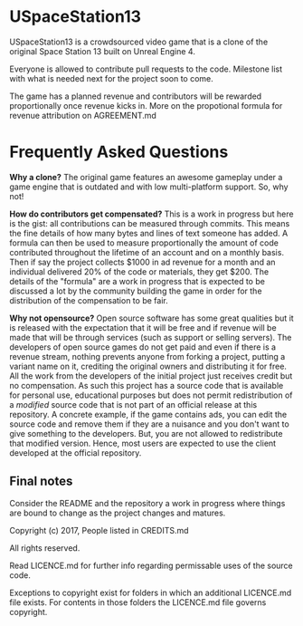 # USpaceStation13

USpaceStation13 is a crowdsourced video game that is a clone of the original Space Station 13 built on Unreal Engine 4.

Everyone is allowed to contribute pull requests to the code. Milestone list with what is needed next for the project soon to come.

The game has a planned revenue and contributors will be rewarded proportionally once revenue kicks in. More on the propotional formula for revenue attribution on AGREEMENT.md

# Frequently Asked Questions

**Why a clone?**
The original game features an awesome gameplay under a game engine that is outdated and with low multi-platform support. So, why not!

**How do contributors get compensated?**
This is a work in progress but here is the gist: all contributions can be measured through commits. This means the fine details of how many bytes and lines of text someone has added. A formula can then be used to measure proportionally the amount of code contributed throughout the lifetime of an account and on a monthly basis. Then if say the project collects $1000 in ad revenue for a month and an individual delivered 20% of the code or materials, they get $200. The details of the "formula" are a work in progress that is expected to be discussed a lot by the community building the game in order for the distribution of the compensation to be fair.

**Why not opensource?**
Open source software has some great qualities but it is released with the expectation that it will be free and if revenue will be made that will be through services (such as support or selling servers). The developers of open source games do not get paid and even if there is a revenue stream, nothing prevents anyone from forking a project, putting a variant name on it, crediting the original owners and distributing it for free. All the work from the developers of the initial project just receives credit but no compensation. As such this project has a source code that is available for personal use, educational purposes but does not permit redistribution of a *modified* source code that is not part of an official release at this repository. A concrete example, if the game contains ads, you can edit the source code and remove them if they are a nuisance and you don't want to give something to the developers. But, you are not allowed to redistribute that modified version. Hence, most users are expected to use the client developed at the official repository.

## Final notes
Consider the README and the repository a work in progress where things are bound to change as the project changes and matures.

Copyright (c) 2017, People listed in CREDITS.md

All rights reserved.

Read LICENCE.md for further info regarding permissable uses of the source code.

Exceptions to copyright exist for folders in which an additional LICENCE.md file exists. For contents in those folders the LICENCE.md file governs copyright.
